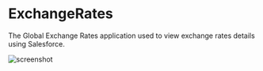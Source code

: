 # ExchangeRates

The Global Exchange Rates application used to view exchange rates details using Salesforce.

![screenshot](https://github.com/vimaltiwari2612/BreakTheBricks/blob/master/RefreshPage.png)